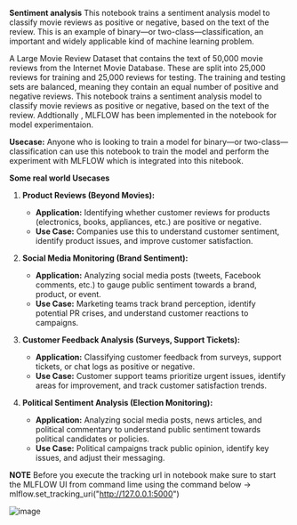**Sentiment analysis**
This notebook trains a sentiment analysis model to classify movie reviews as positive or negative, based on the text of the review. This is an example of binary—or two-class—classification, an important and widely applicable kind of machine learning problem.

A Large Movie Review Dataset that contains the text of 50,000 movie reviews from the Internet Movie Database. These are split into 25,000 reviews for training and 25,000 reviews for testing. The training and testing sets are balanced, meaning they contain an equal number of positive and negative reviews.
This notebook trains a sentiment analysis model to classify movie reviews as positive or negative, based on the text of the review. Addtionally , MLFLOW has been implemented in the notebook for model experimentaion.


**Usecase:**
Anyone who is looking to train a model for binary—or two-class—classification can use this notebook to train the model and perform the experiment with MLFLOW which is integrated into this nitebook.

**Some real world Usecases**

1.  **Product Reviews (Beyond Movies):**
    * **Application:** Identifying whether customer reviews for products (electronics, books, appliances, etc.) are positive or negative.
    * **Use Case:** Companies use this to understand customer sentiment, identify product issues, and improve customer satisfaction.

2.  **Social Media Monitoring (Brand Sentiment):**
    * **Application:** Analyzing social media posts (tweets, Facebook comments, etc.) to gauge public sentiment towards a brand, product, or event.
    * **Use Case:** Marketing teams track brand perception, identify potential PR crises, and understand customer reactions to campaigns.

3.  **Customer Feedback Analysis (Surveys, Support Tickets):**
    * **Application:** Classifying customer feedback from surveys, support tickets, or chat logs as positive or negative.
    * **Use Case:** Customer support teams prioritize urgent issues, identify areas for improvement, and track customer satisfaction trends.

4.  **Political Sentiment Analysis (Election Monitoring):**
    * **Application:** Analyzing social media posts, news articles, and political commentary to understand public sentiment towards political candidates or policies.
    * **Use Case:** Political campaigns track public opinion, identify key issues, and adjust their messaging.
  
**NOTE**
Before you execute the tracking url in notebook make sure to start the MLFLOW UI from command lime using the command below
-> mlflow.set_tracking_uri("http://127.0.0.1:5000")

![image](https://github.com/user-attachments/assets/23ec696c-1836-4e14-addd-ca777103f8d8)


